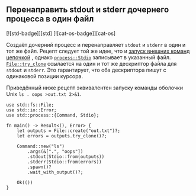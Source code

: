 ## Перенаправить stdout и stderr дочернего процесса в один файл

[![std-badge]][std] [![cat-os-badge]][cat-os]

Создаёт дочерний процесс и перенаправляет `stdout` и `stderr` в один и тот же файл. Рецепт следует той же идее, что и [запуск внешних команд цепочкой](#run-piped-external-commands) , однако [`process::Stdio`] записывает в указанный файл. [`File::try_clone`] ссылается на один и тот же дескриптор файла для `stdout` и `stderr`. Это гарантирует, что оба дескриптора пишут с одинаковой позиции курсора.

Приведённый ниже рецепт эквивалентен запуску команды оболочки Unix `ls . oops >out.txt 2>&1`.

```rust,no_run
use std::fs::File;
use std::io::Error;
use std::process::{Command, Stdio};

fn main() -> Result<(), Error> {
    let outputs = File::create("out.txt")?;
    let errors = outputs.try_clone()?;

    Command::new("ls")
        .args(&[".", "oops"])
        .stdout(Stdio::from(outputs))
        .stderr(Stdio::from(errors))
        .spawn()?
        .wait_with_output()?;

    Ok(())
}
```


[`File::try_clone`]: https://doc.rust-lang.org/std/fs/struct.File.html#method.try_clone
[`process::Stdio`]: https://doc.rust-lang.org/std/process/struct.Stdio.html
